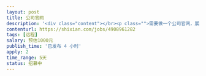 ```yaml
---                
layout: post       
title: 公司官网           
description: '<div class="content"></br><p class="">需要做一个公司官网，展示公司主要产品、方案及公司资源以及行业咨询。</br><br/>1：官网，可以用合适的模板</br><br/>2：不带商城</br><br/>3：三网合一，手机、电脑、平板可方便打开，网页自动缩放。</br><br/>4：后期维护由公司自己完成。</br><br/>5：不需要坐班，兼职即可。</br><br/>6：JAVA/H5语音或者其他合适语言设计均可。网页能够快速打开。</p></br></div>'     
contenturl: https://shixian.com/jobs/4908961282      
tags: [远程]            
salary: 预估1000元          
publish_time: '已发布 4 小时'         
apply: 2                   
time_range: 5天              
status: 招募中                  
---                 
```

